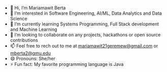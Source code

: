 - 👋 Hi, I’m Mariamawit Berta
- 👀 I’m interested in Software Engineering, AI/ML, Data Analytics and Data Science
- 🌱 I’m currently learning Systems Programming, Full Stack development and Machine Learning
- 💞️ I’m looking to collaborate on any projects, hackathons or open source contributions
- 📫 Feel free to rech out to me at mariamawit21geremew@gmail.com or mberta2@gmu.edu
- 😄 Pronouns: She/her
- ⚡ Fun fact: My favorite programming language is Java

<!---
Maria-Berta/Maria-Berta is a ✨ special ✨ repository because its `README.md` (this file) appears on your GitHub profile.
You can click the Preview link to take a look at your changes.
--->
